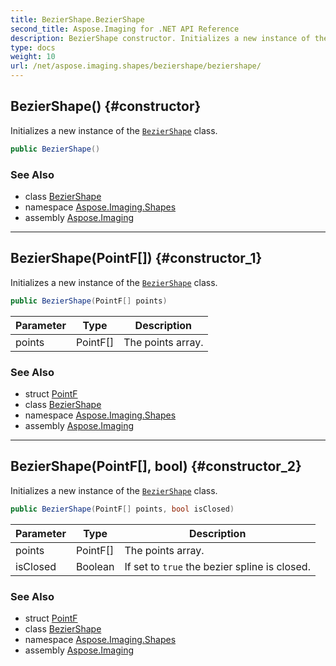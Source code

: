 ```yaml
---
title: BezierShape.BezierShape
second_title: Aspose.Imaging for .NET API Reference
description: BezierShape constructor. Initializes a new instance of the BezierShape class
type: docs
weight: 10
url: /net/aspose.imaging.shapes/beziershape/beziershape/
---
```

## BezierShape() {#constructor}

Initializes a new instance of the [`BezierShape`](../) class.

```csharp
public BezierShape()
```

### See Also

* class [BezierShape](../)
* namespace [Aspose.Imaging.Shapes](../../beziershape/)
* assembly [Aspose.Imaging](../../../)

---

## BezierShape(PointF[]) {#constructor_1}

Initializes a new instance of the [`BezierShape`](../) class.

```csharp
public BezierShape(PointF[] points)
```

| Parameter | Type | Description |
| --- | --- | --- |
| points | PointF[] | The points array. |

### See Also

* struct [PointF](../../../aspose.imaging/pointf/)
* class [BezierShape](../)
* namespace [Aspose.Imaging.Shapes](../../beziershape/)
* assembly [Aspose.Imaging](../../../)

---

## BezierShape(PointF[], bool) {#constructor_2}

Initializes a new instance of the [`BezierShape`](../) class.

```csharp
public BezierShape(PointF[] points, bool isClosed)
```

| Parameter | Type | Description |
| --- | --- | --- |
| points | PointF[] | The points array. |
| isClosed | Boolean | If set to `true` the bezier spline is closed. |

### See Also

* struct [PointF](../../../aspose.imaging/pointf/)
* class [BezierShape](../)
* namespace [Aspose.Imaging.Shapes](../../beziershape/)
* assembly [Aspose.Imaging](../../../)


